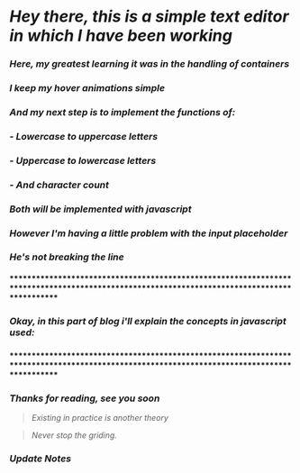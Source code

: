 # *Hey there, this is a simple text editor in which I have been working*
### *Here, my greatest learning it was in the handling of containers*
### *I keep my hover animations simple*
### *And my next step is to implement the functions of:*
### *- Lowercase to uppercase letters*
### *- Uppercase to lowercase letters*
### *- And character count*
### *Both will be implemented with javascript*
### *However I'm having a little problem with the input placeholder*
### *He's not breaking the line*

#### *******************************************************************************************************************************************
###   *Okay, in this part of blog i'll explain the concepts in javascript used:*
###   
#### *******************************************************************************************************************************************

###   *Thanks for reading, see you soon*

> *Existing in practice is another theory*

> *Never stop the griding.*

### *Update Notes*
